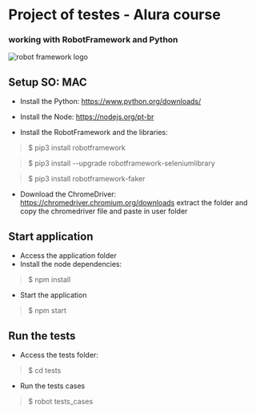 # Project of testes - Alura course
### working with RobotFramework and Python
![robot framework logo](https://i.ytimg.com/vi/WIIm6eeqKM4/maxresdefault.jpg)

## Setup SO: MAC
- Install the Python: https://www.python.org/downloads/

- Install the Node: https://nodejs.org/pt-br

- Install the RobotFramework and the libraries:
> $ pip3 install robotframework

> $ pip3 install --upgrade robotframework-seleniumlibrary

> $ pip3 install robotframework-faker

- Download the ChromeDriver: https://chromedriver.chromium.org/downloads
extract the folder and copy the chromedriver file and paste in user folder

## Start application
- Access the application folder
- Install the node dependencies:
> $ npm install
- Start the application
> $ npm start


## Run the tests
- Access the tests folder:
> $ cd tests
- Run the tests cases
> $ robot tests_cases